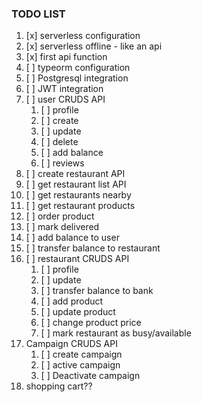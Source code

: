 ### TODO LIST

1. [x] serverless configuration
2. [x] serverless offline - like an api
3. [x] first api function
4. [ ] typeorm configuration
5. [ ] Postgresql integration
6. [ ] JWT integration
7. [ ] user CRUDS API
   1. [ ] profile
   2. [ ] create
   3. [ ] update
   4. [ ] delete
   5. [ ] add balance
   6. [ ] reviews
8. [ ] create restaurant API
9. [ ] get restaurant list API
10. [ ] get restaurants nearby
11. [ ] get restaurant products
12. [ ] order product
13. [ ] mark delivered
14. [ ] add balance to user
15. [ ] transfer balance to restaurant
16. [ ] restaurant CRUDS API
    1. [ ] profile
    2. [ ] update
    3. [ ] transfer balance to bank
    4. [ ] add product
    5. [ ] update product
    6. [ ] change product price
    7. [ ] mark restaurant as busy/available
17. Campaign CRUDS API
    1. [ ] create campaign
    2. [ ] active campaign
    3. [ ] Deactivate campaign
18. shopping cart??